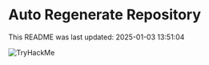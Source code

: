 # Auto Regenerate Repository

This README was last updated: 2025-01-03 13:51:04

 ![TryHackMe](https://tryhackme.com/badge/533634)